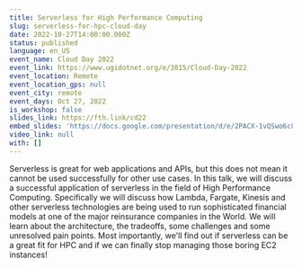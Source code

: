 ```yaml
---
title: Serverless for High Performance Computing
slug: serverless-for-hpc-cloud-day
date: 2022-10-27T14:00:00.000Z
status: published
language: en_US
event_name: Cloud Day 2022
event_link: https://www.ugidotnet.org/e/3015/Cloud-Day-2022
event_location: Remote
event_location_gps: null
event_city: remote
event_days: Oct 27, 2022
is_workshop: false
slides_link: https://fth.link/cd22
embed_slides: 'https://docs.google.com/presentation/d/e/2PACX-1vQSwo6cCvvgZAZoDiddLankYGq_BVsa9mfONHuAyN34sM_wXtgZ4lsrWUeReVzRqg/pubembed'
video_link: null
with: []
---
```


Serverless is great for web applications and APIs, but this does not mean it cannot be used successfully for other use cases. In this talk, we will discuss a successful application of serverless in the field of High Performance Computing. Specifically we will discuss how Lambda, Fargate, Kinesis and other serverless technologies are being used to run sophisticated financial models at one of the major reinsurance companies in the World. We will learn about the architecture, the tradeoffs, some challenges and some unresolved pain points. Most importantly, we'll find out if serverless can be a great fit for HPC and if we can finally stop managing those boring EC2 instances!
